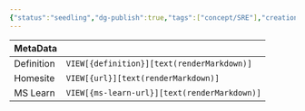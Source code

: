 ```yaml
---
{"status":"seedling","dg-publish":true,"tags":["concept/SRE"],"creation_date":"2024-05-08 10:14","definition":"undefined","ms-learn-url":"undefined","url":"undefined","aliases":null,"permalink":"/concepts/database-agnostic-persistence/","dgPassFrontmatter":true}
---
```



| MetaData   |                                              |
| ---------- | -------------------------------------------- |
| Definition | `VIEW[{definition}][text(renderMarkdown)]`   |
| Homesite   | `VIEW[{url}][text(renderMarkdown)]`          |
| MS Learn   | `VIEW[{ms-learn-url}][text(renderMarkdown)]` |
